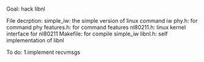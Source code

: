 Goal:
hack libnl

File decrption:
simple_iw: the simple version of linux command iw
phy.h: for command phy
features.h: for command features
nl80211.h: linux kernel interface for nl80211
Makefile: for compile simple_iw
libnl.h: self implementation of libnl


To do:
1.implement recvmsgs
